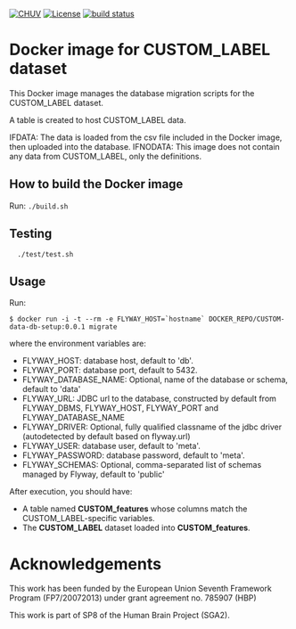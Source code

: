 [![CHUV](https://img.shields.io/badge/CHUV-LREN-AF4C64.svg)](https://www.unil.ch/lren/en/home.html) [![License](DATA_LICENSE_BADGE)](https://github.com/LREN-CHUV/CUSTOM-data-db-setup/blob/master/LICENSE)
[![build status](GIT_HTTP_REPO/CUSTOM-data-db-setup/badges/master/build.svg)](GIT_HTTP_REPO/CUSTOM-data-db-setup/commits/master)

# Docker image for CUSTOM_LABEL dataset

This Docker image manages the database migration scripts for the CUSTOM_LABEL dataset.

A table is created to host CUSTOM_LABEL data.

IFDATA: The data is loaded from the csv file included in the Docker image, then uploaded into the database.
IFNODATA: This image does not contain any data from CUSTOM_LABEL, only the definitions.

## How to build the Docker image

Run: `./build.sh`

## Testing

```
  ./test/test.sh
```

## Usage

Run:

```console
$ docker run -i -t --rm -e FLYWAY_HOST=`hostname` DOCKER_REPO/CUSTOM-data-db-setup:0.0.1 migrate
```

where the environment variables are:

* FLYWAY_HOST: database host, default to 'db'.
* FLYWAY_PORT: database port, default to 5432.
* FLYWAY_DATABASE_NAME: Optional, name of the database or schema, default to 'data'
* FLYWAY_URL: JDBC url to the database, constructed by default from FLYWAY_DBMS, FLYWAY_HOST, FLYWAY_PORT and FLYWAY_DATABASE_NAME
* FLYWAY_DRIVER: Optional, fully qualified classname of the jdbc driver (autodetected by default based on flyway.url)
* FLYWAY_USER: database user, default to 'meta'.
* FLYWAY_PASSWORD: database password, default to 'meta'.
* FLYWAY_SCHEMAS: Optional, comma-separated list of schemas managed by Flyway, default to 'public'

After execution, you should have:

* A table named **CUSTOM_features** whose columns match the CUSTOM_LABEL-specific variables.
* The **CUSTOM_LABEL** dataset loaded into **CUSTOM_features**.

# Acknowledgements

This work has been funded by the European Union Seventh Framework Program (FP7/2007­2013) under grant agreement no. 785907 (HBP)

This work is part of SP8 of the Human Brain Project (SGA2).
